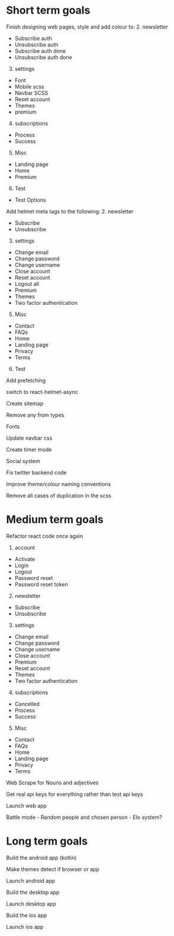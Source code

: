 # Short term goals
Finish designing web pages, style and add colour to:
2. newsletter
* Subscribe auth
* Unsubscribe auth
* Subscribe auth done
* Unsubscribe auth done
3. settings
* Font
* Mobile scss
* Navbar SCSS
* Reset account
* Themes
* premium
4. subscriptions
* Process
* Success
5. Misc
* Landing page
* Home
* Premium
6. Test
* Test Options

Add helmet meta tags to the following:
2. newsletter
* Subscribe
* Unsubscribe
3. settings
* Change email
* Change password
* Change username
* Close account
* Reset account
* Logout all
* Premium
* Themes
* Two factor authentication
5. Misc
* Contact
* FAQs
* Home
* Landing page
* Privacy
* Terms
6. Test

Add prefetching

switch to react-helmet-async

Create sitemap

Remove any from types

Fonts

Update navbar css

Create timer mode

Social system

Fix twitter backend code

Improve theme/colour naming conventions

Remove all cases of duplication in the scss


# Medium term goals
Refactor react code once again
1. account
* Activate
* Login
* Logout
* Password reset
* Password reset token
2. newsletter
* Subscribe
* Unsubscribe
3. settings
* Change email
* Change password
* Change username
* Close account
* Premium
* Reset account
* Themes
* Two factor authentication
4. subscriptions
* Cancelled
* Process
* Success
5. Misc
* Contact
* FAQs
* Home
* Landing page
* Privacy
* Terms

Web Scrape for Nouns and adjectives

Get real api keys for everything rather than test api keys

Launch web app

Battle mode - Random people and chosen person
    - Elo system?


# Long term goals
Build the android app (kotlin)

Make themes detect if browser or app

Launch android app

Build the desktop app

Launch desktop app

Build the ios app

Launch ios app